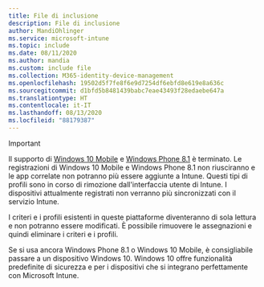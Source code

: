 ```yaml
---
title: File di inclusione
description: File di inclusione
author: MandiOhlinger
ms.service: microsoft-intune
ms.topic: include
ms.date: 08/11/2020
ms.author: mandia
ms.custom: include file
ms.collection: M365-identity-device-management
ms.openlocfilehash: 19502d5f7fe8f6e9d7254df6ebfd8e619e8a636c
ms.sourcegitcommit: d1bfd5b8481439babc7eae43493f28edaebe647a
ms.translationtype: HT
ms.contentlocale: it-IT
ms.lasthandoff: 08/13/2020
ms.locfileid: "88179387"
---
```

> [!IMPORTANT]
> Il supporto di [Windows 10 Mobile](https://support.microsoft.com/help/4485197/windows-10-mobile-end-of-support-faq) e [Windows Phone 8.1](https://support.microsoft.com/help/4036480/windows-phone-8-1-end-of-support-faq) è terminato. Le registrazioni di Windows 10 Mobile e Windows Phone 8.1 non riusciranno e le app correlate non potranno più essere aggiunte a Intune. Questi tipi di profili sono in corso di rimozione dall'interfaccia utente di Intune. I dispositivi attualmente registrati non verranno più sincronizzati con il servizio Intune.
>
> I criteri e i profili esistenti in queste piattaforme diventeranno di sola lettura e non potranno essere modificati. È possibile rimuovere le assegnazioni e quindi eliminare i criteri e i profili.
> 
> Se si usa ancora Windows Phone 8.1 o Windows 10 Mobile, è consigliabile passare a un dispositivo Windows 10. Windows 10 offre funzionalità predefinite di sicurezza e per i dispositivi che si integrano perfettamente con Microsoft Intune.
